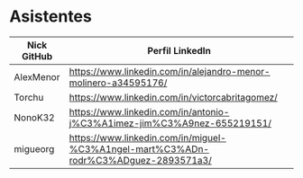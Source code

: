 # Asistentes

| Nick GitHub     | Perfil LinkedIn                                                                     |
|-----------------|-------------------------------------------------------------------------------------|
| AlexMenor       | https://www.linkedin.com/in/alejandro-menor-molinero-a34595176/                     |
| Torchu          | https://www.linkedin.com/in/victorcabritagomez/                                     |
| NonoK32         | https://www.linkedin.com/in/antonio-j%C3%A1imez-jim%C3%A9nez-655219151/             |
| migueorg        | https://www.linkedin.com/in/miguel-%C3%A1ngel-mart%C3%ADn-rodr%C3%ADguez-2893571a3/ |
